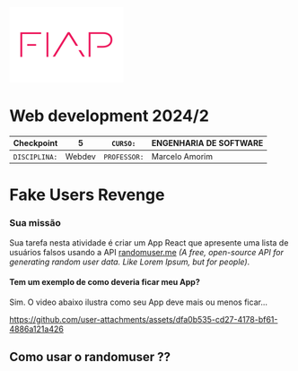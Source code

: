 ![](./fiap.png)

# Web development 2024/2


| Checkpoint | 5 | ```CURSO:``` | ENGENHARIA DE SOFTWARE |
|---|---|---|---|
| ```DISCIPLINA:``` | Webdev | ```PROFESSOR:``` | Marcelo Amorim |

# Fake Users Revenge

### Sua missão

Sua tarefa nesta atividade é criar um App React que apresente uma lista de usuários falsos usando a API [randomuser.me](https://randomuser.me/) *(A free, open-source API for generating random user data. Like Lorem Ipsum, but for people)*.

#### Tem um exemplo de como deveria ficar meu App?

Sim. O video abaixo ilustra como seu App deve mais ou menos ficar...

https://github.com/user-attachments/assets/dfa0b535-cd27-4178-bf61-4886a121a426

## Como usar o randomuser ??